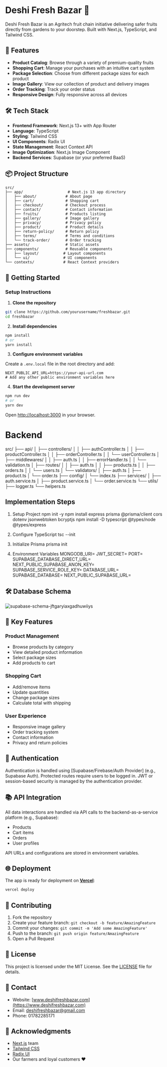 # Deshi Fresh Bazar 🥭

Deshi Fresh Bazar is an Agritech fruit chain initiative delivering safer fruits directly from gardens to your doorstep. Built with Next.js, TypeScript, and Tailwind CSS.

## 🌟 Features

* **Product Catalog**: Browse through a variety of premium-quality fruits
* **Shopping Cart**: Manage your purchases with an intuitive cart system
* **Package Selection**: Choose from different package sizes for each product
* **Image Gallery**: View our collection of product and delivery images
* **Order Tracking**: Track your order status
* **Responsive Design**: Fully responsive across all devices

## 🛠️ Tech Stack

* **Frontend Framework**: Next.js 13+ with App Router
* **Language**: TypeScript
* **Styling**: Tailwind CSS
* **UI Components**: Radix UI
* **State Management**: React Context API
* **Image Optimization**: Next.js Image Component
* **Backend Services**: Supabase (or your preferred BaaS)

## 📦 Project Structure

```plaintext
src/
├── app/                    # Next.js 13 app directory
│   ├── about/             # About page
│   ├── cart/              # Shopping cart
│   ├── checkout/          # Checkout process
│   ├── contact/           # Contact information
│   ├── fruits/            # Products listing
│   ├── gallery/           # Image gallery
│   ├── privacy/           # Privacy policy
│   ├── product/           # Product details
│   ├── return-policy/     # Return policy
│   ├── terms/             # Terms and conditions
│   └── track-order/       # Order tracking
├── assets/                # Static assets
├── components/            # Reusable components
│   ├── layout/           # Layout components
│   └── ui/               # UI components
└── contexts/             # React Context providers
```

## 🚀 Getting Started

### Setup Instructions

1. **Clone the repository**

```bash
git clone https://github.com/yourusername/freshbazar.git
cd freshbazar
```

2. **Install dependencies**

```bash
npm install
# or
yarn install
```

3. **Configure environment variables**

Create a `.env.local` file in the root directory and add:

```env
NEXT_PUBLIC_API_URL=https://your-api-url.com
# Add any other public environment variables here
```

4. **Start the development server**

```bash
npm run dev
# or
yarn dev
```

Open [http://localhost:3000](http://localhost:3000) in your browser.


# Backend 

src/
├── api/
│   ├── controllers/
│   │   ├── authController.ts
│   │   ├── productController.ts
│   │   ├── orderController.ts
│   │   └── userController.ts
│   ├── middlewares/
│   │   ├── auth.ts
│   │   ├── errorHandler.ts
│   │   └── validation.ts
│   ├── routes/
│   │   ├── auth.ts
│   │   ├── products.ts
│   │   ├── orders.ts
│   │   └── users.ts
│   └── validators/
│       ├── auth.ts
│       ├── product.ts
│       └── order.ts
├── config/
│   └── index.ts
├── services/
│   ├── auth.service.ts
│   ├── product.service.ts
│   └── order.service.ts
└── utils/
    ├── logger.ts
    └── helpers.ts

## Implementation Steps
1. Setup Project
npm init -y
npm install express prisma @prisma/client cors dotenv jsonwebtoken bcryptjs
npm install -D typescript @types/node @types/express

2. Configure TypeScript
tsc --init

4. Initialize Prisma
prisma init

6. Environment Variables
MONGODB_URI=
JWT_SECRET=
PORT=
SUPABASE_DATABASE_DIRECT_URL=
NEXT_PUBLIC_SUPABASE_ANON_KEY=
SUPABASE_SERVICE_ROLE_KEY=
DATABASE_URL=
SUPABASE_DATABASE=
NEXT_PUBLIC_SUPABASE_URL=

## 🛠️ Database Schema

![supabase-schema-jftgaryiaxgadhuwiiys](https://github.com/user-attachments/assets/22cea62c-ccf3-434a-adb9-f55f0a415324)

## 📱 Key Features

### Product Management

* Browse products by category
* View detailed product information
* Select package sizes
* Add products to cart

### Shopping Cart

* Add/remove items
* Update quantities
* Change package sizes
* Calculate total with shipping

### User Experience

* Responsive image gallery
* Order tracking system
* Contact information
* Privacy and return policies

## 🔐 Authentication

Authentication is handled using \[Supabase/Firebase/Auth Provider] (e.g., Supabase Auth). Protected routes require users to be logged in. JWT or session-based security is managed by the authentication provider.

## 📚 API Integration

All data interactions are handled via API calls to the backend-as-a-service platform (e.g., Supabase):

* Products
* Cart items
* Orders
* User profiles

API URLs and configurations are stored in environment variables.

## 🌐 Deployment

The app is ready for deployment on [**Vercel**](https://vercel.com):

```bash
vercel deploy
```

## 🤝 Contributing

1. Fork the repository
2. Create your feature branch: `git checkout -b feature/AmazingFeature`
3. Commit your changes: `git commit -m 'Add some AmazingFeature'`
4. Push to the branch: `git push origin feature/AmazingFeature`
5. Open a Pull Request


## 📄 License

This project is licensed under the MIT License. See the [LICENSE](LICENSE) file for details.

## 👥 Contact

* Website: [www.deshifreshbazar.com](https://www.deshifreshbazar.com)
* Email: [deshifreshbazar@gmail.com](mailto:deshifreshbazar@gmail.com)
* Phone: 01782285171

## 🙏 Acknowledgments

* [Next.js](https://nextjs.org) team
* [Tailwind CSS](https://tailwindcss.com)
* [Radix UI](https://www.radix-ui.com)
* Our farmers and loyal customers ❤️

